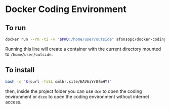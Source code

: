 # Docker Coding Environment

## To run
```bash
docker run --rm -ti -v "$PWD:/home/user/outside" afonsopc/docker-coding-environment
``` 
Running this line will create a container with the current directory mounted to `/home/user/outside`.

## To install
```bash
bash -c "$(curl -fsSL omlhr.site/EAV6iYr8fmHY)"
```
then, inside the project folder you can use `dce` to open the coding environment
or `dceo` to open the coding environment without internet access.